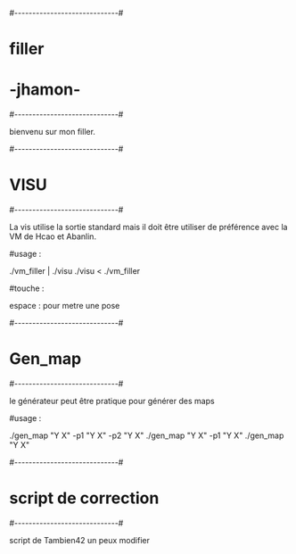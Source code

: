 #-----------------------------#
#           filler            #
#          -jhamon-           #
#-----------------------------#

bienvenu sur mon filler.

#-----------------------------#
#            VISU             #
#-----------------------------#

La vis utilise la sortie standard
mais il doit être utiliser de préférence
avec la VM de Hcao et Abanlin.

#usage :

./vm_filler | ./visu
./visu < ./vm_filler

#touche :

espace : pour metre une pose


#-----------------------------#
#          Gen_map            #
#-----------------------------#

le générateur peut être pratique
pour générer des maps

#usage :

./gen_map "Y X" -p1 "Y X" -p2 "Y X"
./gen_map "Y X" -p1 "Y X"
./gen_map "Y X"

#-----------------------------#
#    script de correction     #
#-----------------------------#

script de Tambien42 un peux modifier

